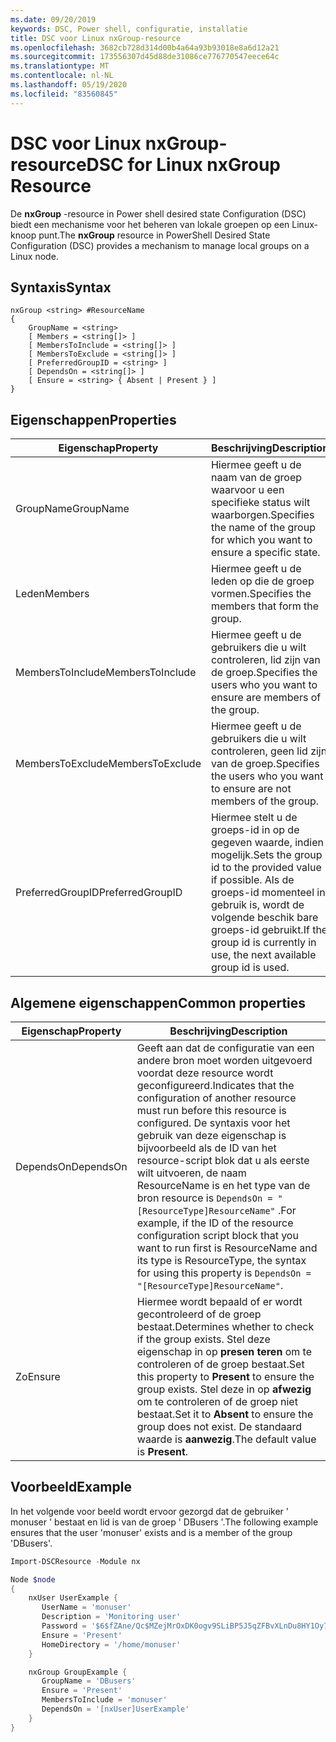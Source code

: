 ```yaml
---
ms.date: 09/20/2019
keywords: DSC, Power shell, configuratie, installatie
title: DSC voor Linux nxGroup-resource
ms.openlocfilehash: 3682cb728d314d00b4a64a93b93018e8a6d12a21
ms.sourcegitcommit: 173556307d45d88de31086ce776770547eece64c
ms.translationtype: MT
ms.contentlocale: nl-NL
ms.lasthandoff: 05/19/2020
ms.locfileid: "83560845"
---
```

# <a name="dsc-for-linux-nxgroup-resource"></a><span data-ttu-id="fe56e-103">DSC voor Linux nxGroup-resource</span><span class="sxs-lookup"><span data-stu-id="fe56e-103">DSC for Linux nxGroup Resource</span></span>

<span data-ttu-id="fe56e-104">De **nxGroup** -resource in Power shell desired state Configuration (DSC) biedt een mechanisme voor het beheren van lokale groepen op een Linux-knoop punt.</span><span class="sxs-lookup"><span data-stu-id="fe56e-104">The **nxGroup** resource in PowerShell Desired State Configuration (DSC) provides a mechanism to manage local groups on a Linux node.</span></span>

## <a name="syntax"></a><span data-ttu-id="fe56e-105">Syntaxis</span><span class="sxs-lookup"><span data-stu-id="fe56e-105">Syntax</span></span>

```Syntax
nxGroup <string> #ResourceName
{
    GroupName = <string>
    [ Members = <string[]> ]
    [ MembersToInclude = <string[]> ]
    [ MembersToExclude = <string[]> ]
    [ PreferredGroupID = <string> ]
    [ DependsOn = <string[]> ]
    [ Ensure = <string> { Absent | Present } ]
}
```

## <a name="properties"></a><span data-ttu-id="fe56e-106">Eigenschappen</span><span class="sxs-lookup"><span data-stu-id="fe56e-106">Properties</span></span>

|<span data-ttu-id="fe56e-107">Eigenschap</span><span class="sxs-lookup"><span data-stu-id="fe56e-107">Property</span></span> |<span data-ttu-id="fe56e-108">Beschrijving</span><span class="sxs-lookup"><span data-stu-id="fe56e-108">Description</span></span> |
|---|---|
|<span data-ttu-id="fe56e-109">GroupName</span><span class="sxs-lookup"><span data-stu-id="fe56e-109">GroupName</span></span> |<span data-ttu-id="fe56e-110">Hiermee geeft u de naam van de groep waarvoor u een specifieke status wilt waarborgen.</span><span class="sxs-lookup"><span data-stu-id="fe56e-110">Specifies the name of the group for which you want to ensure a specific state.</span></span> |
|<span data-ttu-id="fe56e-111">Leden</span><span class="sxs-lookup"><span data-stu-id="fe56e-111">Members</span></span> |<span data-ttu-id="fe56e-112">Hiermee geeft u de leden op die de groep vormen.</span><span class="sxs-lookup"><span data-stu-id="fe56e-112">Specifies the members that form the group.</span></span> |
|<span data-ttu-id="fe56e-113">MembersToInclude</span><span class="sxs-lookup"><span data-stu-id="fe56e-113">MembersToInclude</span></span> |<span data-ttu-id="fe56e-114">Hiermee geeft u de gebruikers die u wilt controleren, lid zijn van de groep.</span><span class="sxs-lookup"><span data-stu-id="fe56e-114">Specifies the users who you want to ensure are members of the group.</span></span> |
|<span data-ttu-id="fe56e-115">MembersToExclude</span><span class="sxs-lookup"><span data-stu-id="fe56e-115">MembersToExclude</span></span> |<span data-ttu-id="fe56e-116">Hiermee geeft u de gebruikers die u wilt controleren, geen lid zijn van de groep.</span><span class="sxs-lookup"><span data-stu-id="fe56e-116">Specifies the users who you want to ensure are not members of the group.</span></span> |
|<span data-ttu-id="fe56e-117">PreferredGroupID</span><span class="sxs-lookup"><span data-stu-id="fe56e-117">PreferredGroupID</span></span> |<span data-ttu-id="fe56e-118">Hiermee stelt u de groeps-id in op de gegeven waarde, indien mogelijk.</span><span class="sxs-lookup"><span data-stu-id="fe56e-118">Sets the group id to the provided value if possible.</span></span> <span data-ttu-id="fe56e-119">Als de groeps-id momenteel in gebruik is, wordt de volgende beschik bare groeps-id gebruikt.</span><span class="sxs-lookup"><span data-stu-id="fe56e-119">If the group id is currently in use, the next available group id is used.</span></span> |

## <a name="common-properties"></a><span data-ttu-id="fe56e-120">Algemene eigenschappen</span><span class="sxs-lookup"><span data-stu-id="fe56e-120">Common properties</span></span>

|<span data-ttu-id="fe56e-121">Eigenschap</span><span class="sxs-lookup"><span data-stu-id="fe56e-121">Property</span></span> |<span data-ttu-id="fe56e-122">Beschrijving</span><span class="sxs-lookup"><span data-stu-id="fe56e-122">Description</span></span> |
|---|---|
|<span data-ttu-id="fe56e-123">DependsOn</span><span class="sxs-lookup"><span data-stu-id="fe56e-123">DependsOn</span></span> |<span data-ttu-id="fe56e-124">Geeft aan dat de configuratie van een andere bron moet worden uitgevoerd voordat deze resource wordt geconfigureerd.</span><span class="sxs-lookup"><span data-stu-id="fe56e-124">Indicates that the configuration of another resource must run before this resource is configured.</span></span> <span data-ttu-id="fe56e-125">De syntaxis voor het gebruik van deze eigenschap is bijvoorbeeld als de ID van het resource-script blok dat u als eerste wilt uitvoeren, de naam ResourceName is en het type van de bron resource is `DependsOn = "[ResourceType]ResourceName"` .</span><span class="sxs-lookup"><span data-stu-id="fe56e-125">For example, if the ID of the resource configuration script block that you want to run first is ResourceName and its type is ResourceType, the syntax for using this property is `DependsOn = "[ResourceType]ResourceName"`.</span></span> |
|<span data-ttu-id="fe56e-126">Zo</span><span class="sxs-lookup"><span data-stu-id="fe56e-126">Ensure</span></span> |<span data-ttu-id="fe56e-127">Hiermee wordt bepaald of er wordt gecontroleerd of de groep bestaat.</span><span class="sxs-lookup"><span data-stu-id="fe56e-127">Determines whether to check if the group exists.</span></span> <span data-ttu-id="fe56e-128">Stel deze eigenschap in op **presen teren** om te controleren of de groep bestaat.</span><span class="sxs-lookup"><span data-stu-id="fe56e-128">Set this property to **Present** to ensure the group exists.</span></span> <span data-ttu-id="fe56e-129">Stel deze in op **afwezig** om te controleren of de groep niet bestaat.</span><span class="sxs-lookup"><span data-stu-id="fe56e-129">Set it to **Absent** to ensure the group does not exist.</span></span> <span data-ttu-id="fe56e-130">De standaard waarde is **aanwezig**.</span><span class="sxs-lookup"><span data-stu-id="fe56e-130">The default value is **Present**.</span></span> |

## <a name="example"></a><span data-ttu-id="fe56e-131">Voorbeeld</span><span class="sxs-lookup"><span data-stu-id="fe56e-131">Example</span></span>

<span data-ttu-id="fe56e-132">In het volgende voor beeld wordt ervoor gezorgd dat de gebruiker ' monuser ' bestaat en lid is van de groep ' DBusers '.</span><span class="sxs-lookup"><span data-stu-id="fe56e-132">The following example ensures that the user 'monuser' exists and is a member of the group 'DBusers'.</span></span>

```powershell
Import-DSCResource -Module nx

Node $node
{
    nxUser UserExample {
       UserName = 'monuser'
       Description = 'Monitoring user'
       Password = '$6$fZAne/Qc$MZejMrOxDK0ogv9SLiBP5J5qZFBvXLnDu8HY1Oy7ycX.Y3C7mGPUfeQy3A82ev3zIabhDQnj2ayeuGn02CqE/0'
       Ensure = 'Present'
       HomeDirectory = '/home/monuser'
    }

    nxGroup GroupExample {
       GroupName = 'DBusers'
       Ensure = 'Present'
       MembersToInclude = 'monuser'
       DependsOn = '[nxUser]UserExample'
    }
}
```
